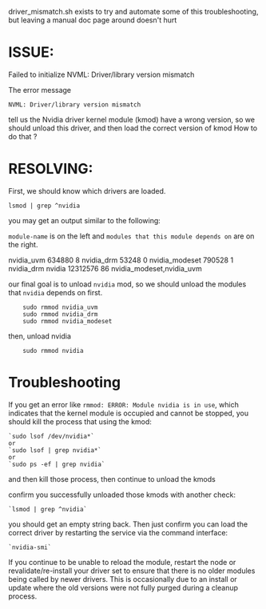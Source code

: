 driver_mismatch.sh exists to try and automate some of this troubleshooting, but leaving a manual doc page around doesn't hurt 

# ISSUE:
Failed to initialize NVML: Driver/library version mismatch

The error message

    NVML: Driver/library version mismatch

tell us the Nvidia driver kernel module (kmod) have a wrong version, so we should unload this driver, and then load the correct version of kmod
How to do that ?


# RESOLVING:
First, we should know which drivers are loaded.

    lsmod | grep ^nvidia

you may get an output similar to the following:

`module-name` is on the left and `modules that this module depends on` are on the right.

nvidia_uvm            634880  8
nvidia_drm             53248  0
nvidia_modeset        790528  1 nvidia_drm
nvidia              12312576  86 nvidia_modeset,nvidia_uvm


our final goal is to unload `nvidia` mod, so we should unload the modules that `nvidia` depends on first.

~~~
    sudo rmmod nvidia_uvm
    sudo rmmod nvidia_drm
    sudo rmmod nvidia_modeset
~~~

then, unload nvidia

~~~
    sudo rmmod nvidia
~~~

# Troubleshooting

If you get an error like `rmmod: ERROR: Module nvidia is in use`, which indicates that the kernel module is occupied and cannot be stopped, you should kill the process that using the kmod:

    `sudo lsof /dev/nvidia*`
    or
    `sudo lsof | grep nvidia*`
    or 
    `sudo ps -ef | grep nvidia`

and then kill those process, then continue to unload the kmods

confirm you successfully unloaded those kmods with another check:

    `lsmod | grep ^nvidia`

you should get an empty string back. Then just confirm you can load the correct driver by restarting the service via the command interface:

    `nvidia-smi`

If you continue to be unable to reload the module, restart the node or revalidate/re-install your driver set to ensure that there is no older modules being called by newer drivers. This is occasionally due to an install or update where the old versions were not fully purged during a cleanup process.

